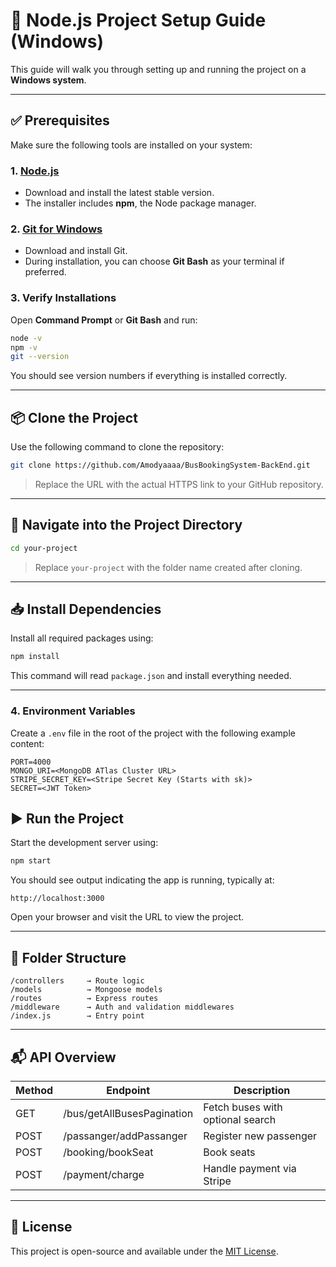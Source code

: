 

# 🚀 Node.js Project Setup Guide (Windows)

This guide will walk you through setting up and running the project on a **Windows system**.

---

## ✅ Prerequisites

Make sure the following tools are installed on your system:

### 1. [Node.js](https://nodejs.org)
- Download and install the latest stable version.
- The installer includes **npm**, the Node package manager.

### 2. [Git for Windows](https://git-scm.com)
- Download and install Git.
- During installation, you can choose **Git Bash** as your terminal if preferred.

### 3. Verify Installations

Open **Command Prompt** or **Git Bash** and run:

```bash
node -v
npm -v
git --version
```

You should see version numbers if everything is installed correctly.

---

## 📦 Clone the Project

Use the following command to clone the repository:

```bash
git clone https://github.com/Amodyaaaa/BusBookingSystem-BackEnd.git
```

> Replace the URL with the actual HTTPS link to your GitHub repository.

---

## 📁 Navigate into the Project Directory

```bash
cd your-project
```

> Replace `your-project` with the folder name created after cloning.

---

## 📥 Install Dependencies

Install all required packages using:

```bash
npm install
```

This command will read `package.json` and install everything needed.

---

### 4. Environment Variables

Create a `.env` file in the root of the project with the following example content:

```env
PORT=4000
MONGO_URI=<MongoDB ATlas Cluster URL>
STRIPE_SECRET_KEY=<Stripe Secret Key (Starts with sk)>
SECRET=<JWT Token>
```


## ▶️ Run the Project

Start the development server using:

```bash
npm start
```

You should see output indicating the app is running, typically at:

```
http://localhost:3000
```

Open your browser and visit the URL to view the project.

---


## 📁 Folder Structure

```
/controllers     → Route logic
/models          → Mongoose models
/routes          → Express routes
/middleware      → Auth and validation middlewares
/index.js        → Entry point
```

---

## 📬 API Overview

| Method | Endpoint                   | Description                      |
| ------ | -------------------------- | -------------------------------- |
| GET    | /bus/getAllBusesPagination | Fetch buses with optional search |
| POST   | /passanger/addPassanger    | Register new passenger           |
| POST   | /booking/bookSeat          | Book seats                       |
| POST   | /payment/charge            | Handle payment via Stripe        |

---

## 📡 License

This project is open-source and available under the [MIT License](https://opensource.org/licenses/MIT).



